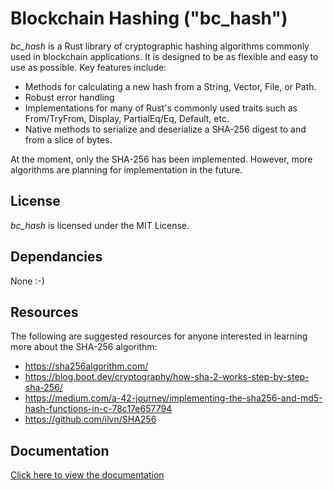 # Blockchain Hashing ("bc_hash")

*bc_hash* is a Rust library of cryptographic hashing algorithms commonly used in blockchain applications. It is designed to be as flexible and easy to use as possible. Key features include:

- Methods for calculating a new hash from a String, Vector, File, or Path.
- Robust error handling
- Implementations for many of Rust's commonly used traits such as From/TryFrom, Display, PartialEq/Eq, Default, etc.
- Native methods to serialize and deserialize a SHA-256 digest to and from a slice of bytes.

At the moment, only the SHA-256 has been implemented. However, more algorithms are planning for implementation in the future.

## License

*bc_hash* is licensed under the MIT License.

## Dependancies

None :-)

## Resources

The following are suggested resources for anyone interested in learning more about the SHA-256 algorithm:

* https://sha256algorithm.com/
* https://blog.boot.dev/cryptography/how-sha-2-works-step-by-step-sha-256/
* https://medium.com/a-42-journey/implementing-the-sha256-and-md5-hash-functions-in-c-78c17e657794
* https://github.com/ilvn/SHA256

## Documentation

[Click here to view the documentation](https://github.com/herrsmitty8128/bc_hash/tree/main/docs/index.html)
